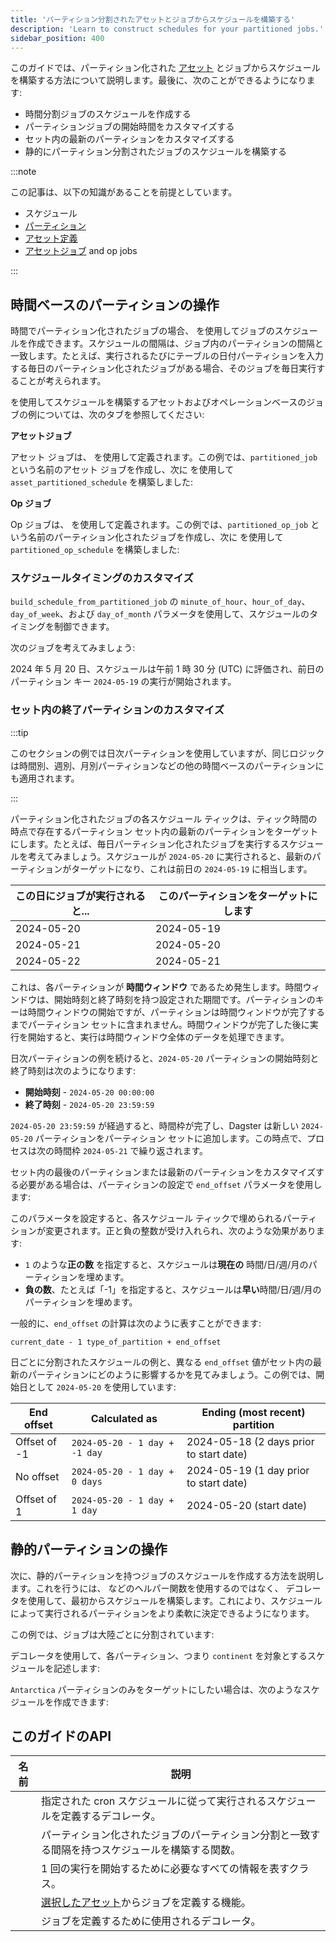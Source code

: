 ```yaml
---
title: 'パーティション分割されたアセットとジョブからスケジュールを構築する'
description: 'Learn to construct schedules for your partitioned jobs.'
sidebar_position: 400
---
```


このガイドでは、パーティション化された [アセット](/guides/build/assets/) とジョブからスケジュールを構築する方法について説明します。最後に、次のことができるようになります:

- 時間分割ジョブのスケジュールを作成する
- パーティションジョブの開始時間をカスタマイズする
- セット内の最新のパーティションをカスタマイズする
- 静的にパーティション分割されたジョブのスケジュールを構築する

:::note

この記事は、以下の知識があることを前提としています。

- スケジュール
- [パーティション](/guides/build/partitions-and-backfills/partitioning-assets)
- [アセット定義](/guides/build/assets/defining-assets)
- [アセットジョブ](/guides/build/assets/asset-jobs) and op jobs

:::

## 時間ベースのパーティションの操作

時間でパーティション化されたジョブの場合、<PyObject section="schedules-sensors" module="dagster" object="build_schedule_from_partitioned_job"/> を使用してジョブのスケジュールを作成できます。スケジュールの間隔は、ジョブ内のパーティションの間隔と一致します。たとえば、実行されるたびにテーブルの日付パーティションを入力する毎日のパーティション化されたジョブがある場合、そのジョブを毎日実行することが考えられます。

<PyObject section="schedules-sensors" module="dagster" object="build_schedule_from_partitioned_job"/> を使用してスケジュールを構築するアセットおよびオペレーションベースのジョブの例については、次のタブを参照してください:

<Tabs>
<TabItem value="アセットジョブ">

**アセットジョブ**

アセット ジョブは、<PyObject section="assets" module="dagster" object="define_asset_job" /> を使用して定義されます。この例では、`partitioned_job` という名前のアセット ジョブを作成し、次に <PyObject section="schedules-sensors" module="dagster" object="build_schedule_from_partitioned_job"/> を使用して `asset_partitioned_schedule` を構築しました:

<CodeExample
  path="docs_snippets/docs_snippets/concepts/partitions_schedules_sensors/schedule_from_partitions.py"
  startAfter="start_partitioned_asset_schedule"
  endBefore="end_partitioned_asset_schedule"
/>

</TabItem>
<TabItem value="Op ジョブ">

**Op ジョブ**

Op ジョブは、<PyObject section="jobs" module="dagster" object="job" decorator /> を使用して定義されます。この例では、`partitioned_op_job` という名前のパーティション化されたジョブを作成し、次に <PyObject section="schedules-sensors" module="dagster" object="build_schedule_from_partitioned_job"/> を使用して `partitioned_op_schedule` を構築しました:

<CodeExample
  path="docs_snippets/docs_snippets/concepts/partitions_schedules_sensors/schedule_from_partitions.py"
  startAfter="start_marker"
  endBefore="end_marker"
/>

</TabItem>
</Tabs>

### スケジュールタイミングのカスタマイズ

`build_schedule_from_partitioned_job` の `minute_of_hour`、`hour_of_day`、`day_of_week`、および `day_of_month` パラメータを使用して、スケジュールのタイミングを制御できます。

次のジョブを考えてみましょう:

<CodeExample
  path="docs_snippets/docs_snippets/concepts/partitions_schedules_sensors/schedule_from_partitions.py"
  startAfter="start_partitioned_schedule_with_offset"
  endBefore="end_partitioned_schedule_with_offset"
/>

2024 年 5 月 20 日、スケジュールは午前 1 時 30 分 (UTC) に評価され、前日のパーティション キー `2024-05-19` の実行が開始されます。

### セット内の終了パーティションのカスタマイズ

:::tip

このセクションの例では日次パーティションを使用していますが、同じロジックは時間別、週別、月別パーティションなどの他の時間ベースのパーティションにも適用されます。

:::

パーティション化されたジョブの各スケジュール ティックは、ティック時間の時点で存在するパーティション セット内の最新のパーティションをターゲットにします。たとえば、毎日パーティション化されたジョブを実行するスケジュールを考えてみましょう。スケジュールが `2024-05-20` に実行されると、最新のパーティションがターゲットになり、これは前日の `2024-05-19` に相当します。

| この日にジョブが実行されると... | このパーティションをターゲットにします |
| ----------------------------- | ----------------------------- |
| 2024-05-20                    | 2024-05-19                    |
| 2024-05-21                    | 2024-05-20                    |
| 2024-05-22                    | 2024-05-21                    |

これは、各パーティションが **時間ウィンドウ** であるため発生します。時間ウィンドウは、開始時刻と終了時刻を持つ設定された期間です。パーティションのキーは時間ウィンドウの開始ですが、パーティションは時間ウィンドウが完了するまでパーティション セットに含まれません。時間ウィンドウが完了した後に実行を開始すると、実行は時間ウィンドウ全体のデータを処理できます。

日次パーティションの例を続けると、`2024-05-20` パーティションの開始時刻と終了時刻は次のようになります:

- **開始時刻** - `2024-05-20 00:00:00`
- **終了時刻** - `2024-05-20 23:59:59`

`2024-05-20 23:59:59` が経過すると、時間枠が完了し、Dagster は新しい `2024-05-20` パーティションをパーティション セットに追加します。この時点で、プロセスは次の時間枠 `2024-05-21` で繰り返されます。

セット内の最後のパーティションまたは最新のパーティションをカスタマイズする必要がある場合は、パーティションの設定で `end_offset` パラメータを使用します:

<CodeExample
  path="docs_snippets/docs_snippets/concepts/partitions_schedules_sensors/schedule_from_partitions.py"
  startAfter="start_offset_partition"
  endBefore="end_offset_partition"
/>

このパラメータを設定すると、各スケジュール ティックで埋められるパーティションが変更されます。正と負の整数が受け入れられ、次のような効果があります:

- `1` のような**正の数** を指定すると、スケジュールは**現在の** 時間/日/週/月のパーティションを埋めます。
- **負の数**、たとえば「-1」を指定すると、スケジュールは**早い**時間/日/週/月のパーティションを埋めます。

一般的に、`end_offset` の計算は次のように表すことができます:

```shell
current_date - 1 type_of_partition + end_offset
```

日ごとに分割されたスケジュールの例と、異なる `end_offset` 値がセット内の最新のパーティションにどのように影響するかを見てみましょう。この例では、開始日として `2024-05-20` を使用しています:

| End offset   | Calculated as                 | Ending (most recent) partition          |
| ------------ | ----------------------------- | --------------------------------------- |
| Offset of -1 | `2024-05-20 - 1 day + -1 day` | 2024-05-18 (2 days prior to start date) |
| No offset    | `2024-05-20 - 1 day + 0 days` | 2024-05-19 (1 day prior to start date)  |
| Offset of 1  | `2024-05-20 - 1 day + 1 day`  | 2024-05-20 (start date)                 |

## 静的パーティションの操作

次に、静的パーティションを持つジョブのスケジュールを作成する方法を説明します。これを行うには、<PyObject section="schedules-sensors" module="dagster" object="build_schedule_from_partitioned_job"/> などのヘルパー関数を使用するのではなく、<PyObject section="schedules-sensors" module="dagster" object="schedule" decorator /> デコレータを使用して、最初からスケジュールを構築します。これにより、スケジュールによって実行されるパーティションをより柔軟に決定できるようになります。

この例では、ジョブは大陸ごとに分割されています:

<CodeExample
  path="docs_snippets/docs_snippets/concepts/partitions_schedules_sensors/static_partitioned_asset_job.py"
  startAfter="start_job"
  endBefore="end_job"
/>

<PyObject section="schedules-sensors" module="dagster" object="schedule" decorator /> デコレータを使用して、各パーティション、つまり `continent` を対象とするスケジュールを記述します:

<CodeExample
  path="docs_snippets/docs_snippets/concepts/partitions_schedules_sensors/static_partitioned_asset_job.py"
  startAfter="start_schedule_all_partitions"
  endBefore="end_schedule_all_partitions"
/>

`Antarctica` パーティションのみをターゲットにしたい場合は、次のようなスケジュールを作成できます:

<CodeExample
  path="docs_snippets/docs_snippets/concepts/partitions_schedules_sensors/static_partitioned_asset_job.py"
  startAfter="start_single_partition"
  endBefore="end_single_partition"
/>

## このガイドのAPI

| 名前                                                      | 説明                                                                                         |
| --------------------------------------------------------- | --------------------------------------------------------------------------------------------------- |
| <PyObject section="schedules-sensors" module="dagster" object="schedule" decorator />                  | 指定された cron スケジュールに従って実行されるスケジュールを定義するデコレータ。                 |
| <PyObject section="schedules-sensors" module="dagster" object="build_schedule_from_partitioned_job" /> | パーティション化されたジョブのパーティション分割と一致する間隔を持つスケジュールを構築する関数。 |
| <PyObject section="schedules-sensors" module="dagster" object="RunRequest" />                          | 1 回の実行を開始するために必要なすべての情報を表すクラス。                        |
| <PyObject section="assets" module="dagster" object="define_asset_job" />                    |[選択したアセット](/guides/build/assets/asset-selection-syntax)からジョブを定義する機能。            |
| <PyObject section="jobs" module="dagster" object="job" decorator />                       | ジョブを定義するために使用されるデコレータ。               |
